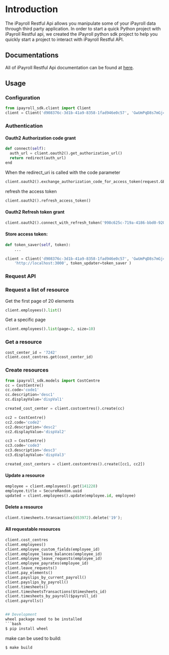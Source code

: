 # Introduction

The iPayroll Restful Api allows you manipulate some of your iPayroll data through
third party application. In order to start a quick Python project with iPayroll
Restful api, we created the iPayroll python sdk project to help you quickly start
a project to interact with iPayroll Restful API.

## Documentations

All of iPayroll Restful Api documentation can be found at [here](http://dev.ipayroll.co.nz).


## Usage

### Configuration

```python
from ipayroll_sdk.client import Client
client = Client('d908376c-3d1b-41a9-8358-1fad946e0c57', 'GwUmPqD8s7mGj4d', 'http://localhost:3000')
```

### Authentication
#### Oauth2 Authorization code grant
```python
def connect(self):
  auth_url = client.oauth2().get_authorization_url()
  return redirect(auth_url)
end
```
When the redirect_uri is called with the code parameter
```python
client.oauth2().exchange_authorization_code_for_access_token(request.GET.get('code'))
```

refresh the access token

```python
client.oauth2().refresh_access_token()
```

#### Oauth2 Refresh token grant
```python
client.oauth2().connect_with_refresh_token('998c625c-719a-4186-bbd0-9200b55bff4c');
```

#### Store access token:
```python
def token_saver(self, token):
    ...

client = Client('d908376c-3d1b-41a9-8358-1fad946e0c57', 'GwUmPqD8s7mGj4d',
    'http://localhost:3000', token_updater=token_saver )
```

### Request API

### Request a list of resource
Get the first page of 20 elements
```python
client.employees().list()
```
Get a specific page
```python
client.employees().list(page=2, size=10)
```
### Get a resource
```python
cost_center_id = '7242'
client.cost_centres.get(cost_center_id)
```

### Create resources
```python
from ipayroll_sdk.models import CostCentre
cc = CostCentre()
cc.code='code1'
cc.description='desc1'
cc.displayValue='dispVal1'

created_cost_center = client.costcentres().create(cc)

cc2 = CostCentre()
cc2.code='code2'
cc2.description='desc2'
cc2.displayValue='dispVal2'

cc3 = CostCentre()
cc3.code='code3'
cc3.description='desc3'
cc3.displayValue='dispVal3'

created_cost_centers = client.costcentres().create([cc1, cc2])
```

#### Update a resource
```python
employee = client.employees().get(141228)
employee.title = SecureRandom.uuid
updated = client.employees().update(employee.id, employee)
```
#### Delete a resource
```python
client.timesheets.transactions(653972).delete('19');
```

#### All requestable resources
```python
client.cost_centres
client.employees()
client.employee_custom_fields(employee_id)
client.employee_leave_balances(employee_id)
client.employee_leave_requests(employee_id)
client.employee_payrates(employee_id)
client.leave_requests()
client.pay_elements()
client.payslips_by_current_payroll()
client.payslips_by_payroll()
client.timesheets()
client.timesheetsTransactions($timesheets_id)
client.timesheets_by_payroll($payroll_id)
client.payrolls()


## Development
wheel package need to be installed
```bash
$ pip install wheel
```

make can be used to build:
```bash
$ make build
```